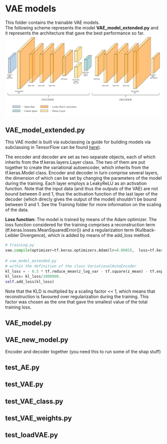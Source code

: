 # VAE models
This folder contains the trainable VAE models.  
The following scheme represents the model **VAE_model_extended.py** and it represents the architecture that gave the best performance so far.
![Alt Text](https://github.com/GiuliaLavizzari/ML4Anomalies/blob/50f243532b371ced4eab8769c03343e20e59d69e/VAEmodel/VAE_ML4Anomalies.png)

## VAE_model_extended.py
This VAE model is built via subclassing (a guide for building models via subclassing in TensorFlow can be found [here](https://www.tensorflow.org/guide/keras/custom_layers_and_models)).  

The encoder and decoder are set as two separate objects, each of which inherits from the tf.keras.layers.Layer class. The two of them are put together to create the variational autoencoder, which inherits from the tf.keras.Model class. Encoder and decoder in turn comprise several layers, the dimension of which can be set by changing the parameters of the model during the training. Each layer employs a LeakyReLU as an activation function. Note that the input data (and thus the outputs of the VAE) are not bound between 0 and 1, thus the activation function of the last layer of the decoder (which direcly gives the output of the model) shouldn't be bound between 0 and 1. See the Training folder for more information on the scaling of the data.  

**Loss function:**
The model is trained by means of the Adam optimizer. The loss function considered for the training comprises a reconstruction term (tf.keras.losses.MeanSquaredError()) and a regularization term (Kullback-Leibler Divergence), which is added by means of the add_loss method.
```python
# training.py
vae.compile(optimizer=tf.keras.optimizers.Adam(lr=0.0005),  loss=tf.keras.losses.MeanSquaredError())

# vae_model_extended.py 
# within the definition of the class VariationalAutoEncoder
kl_loss = - 0.5 * tf.reduce_mean(z_log_var - tf.square(z_mean) - tf.exp(z_log_var) + 1)
kl_loss= kl_loss/1000000.
self.add_loss(kl_loss)
```
Note that the KLD is multiplied by a scaling factor << 1, which means that reconstruction is favoured over regularization during the training. This factor was chosen as the one that gave the smallest value of the total training loss.



## VAE_model.py

## VAE_new_model.py
Encoder and decoder together (you need this to run some of the shap stuff)

## test_AE.py

## test_VAE.py

## test_VAE_class.py

## test_VAE_weights.py

## test_loadVAE.py

